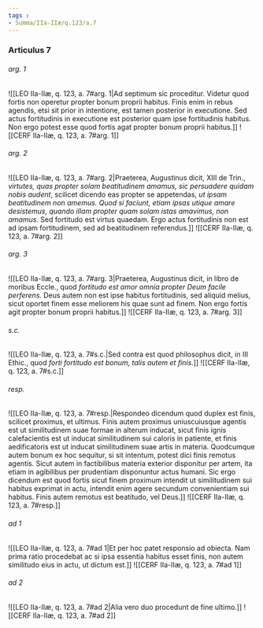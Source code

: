 ```yaml
---
tags : 
- Summa/IIa-IIæ/q.123/a.7
---
```


### Articulus 7

###### arg. 1
![[LEO IIa-IIæ, q. 123, a. 7#arg. 1|Ad septimum sic proceditur. Videtur quod fortis non operetur propter bonum proprii habitus. Finis enim in rebus agendis, etsi sit prior in intentione, est tamen posterior in executione. Sed actus fortitudinis in executione est posterior quam ipse fortitudinis habitus. Non ergo potest esse quod fortis agat propter bonum proprii habitus.]]
![[CERF IIa-IIæ, q. 123, a. 7#arg. 1]]

###### arg. 2
![[LEO IIa-IIæ, q. 123, a. 7#arg. 2|Praeterea, Augustinus dicit, XIII de Trin., *virtutes, quas propter solam beatitudinem amamus, sic persuadere quidam nobis audent*, scilicet dicendo eas propter se appetendas, *ut ipsam beatitudinem non amemus. Quod si faciunt, etiam ipsas utique amare desistemus, quando illam propter quam solam istas amavimus, non amamus*. Sed fortitudo est virtus quaedam. Ergo actus fortitudinis non est ad ipsam fortitudinem, sed ad beatitudinem referendus.]]
![[CERF IIa-IIæ, q. 123, a. 7#arg. 2]]

###### arg. 3
![[LEO IIa-IIæ, q. 123, a. 7#arg. 3|Praeterea, Augustinus dicit, in libro de moribus Eccle., quod *fortitudo est amor omnia propter Deum facile perferens*. Deus autem non est ipse habitus fortitudinis, sed aliquid melius, sicut oportet finem esse meliorem his quae sunt ad finem. Non ergo fortis agit propter bonum proprii habitus.]]
![[CERF IIa-IIæ, q. 123, a. 7#arg. 3]]

###### s.c.
![[LEO IIa-IIæ, q. 123, a. 7#s.c.|Sed contra est quod philosophus dicit, in III Ethic., quod *forti fortitudo est bonum, talis autem et finis*.]]
![[CERF IIa-IIæ, q. 123, a. 7#s.c.]]

###### resp.
![[LEO IIa-IIæ, q. 123, a. 7#resp.|Respondeo dicendum quod duplex est finis, scilicet proximus, et ultimus. Finis autem proximus uniuscuiusque agentis est ut similitudinem suae formae in alterum inducat, sicut finis ignis calefacientis est ut inducat similitudinem sui caloris in patiente, et finis aedificatoris est ut inducat similitudinem suae artis in materia. Quodcumque autem bonum ex hoc sequitur, si sit intentum, potest dici finis remotus agentis. Sicut autem in factibilibus materia exterior disponitur per artem, ita etiam in agibilibus per prudentiam disponuntur actus humani. Sic ergo dicendum est quod fortis sicut finem proximum intendit ut similitudinem sui habitus exprimat in actu, intendit enim agere secundum convenientiam sui habitus. Finis autem remotus est beatitudo, vel Deus.]]
![[CERF IIa-IIæ, q. 123, a. 7#resp.]]

###### ad 1
![[LEO IIa-IIæ, q. 123, a. 7#ad 1|Et per hoc patet responsio ad obiecta. Nam prima ratio procedebat ac si ipsa essentia habitus esset finis, non autem similitudo eius in actu, ut dictum est.]]
![[CERF IIa-IIæ, q. 123, a. 7#ad 1]]

###### ad 2
![[LEO IIa-IIæ, q. 123, a. 7#ad 2|Alia vero duo procedunt de fine ultimo.]]
![[CERF IIa-IIæ, q. 123, a. 7#ad 2]]

